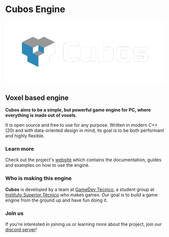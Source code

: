 # **Cubos** Engine

<p align="center">
  <a href="https://gamedevtecnico.github.io/cubos">
    <img src="docs/images/CubosLogoBig.png" alt="Cubos Engine logo">
  </a>
</p>

## Voxel based engine

**Cubos aims to be a simple, but powerful game engine for PC, where**
**everything is made out of voxels.**

It is open source and free to use for any purpose. Written in modern *C++* (20)
and with data-oriented design in mind, its goal is to be both performant and
highly flexible.

### Learn more

Check out the project's [website](https://gamedevtecnico.github.io/cubos) which
contains the documentation, guides and examples on how to use the engine.

### Who is making this engine

**Cubos** is developed by a team at
[GameDev Técnico](https://www.instagram.com/gamedevtecnico/), a student group
at [Instituto Superior Técnico](https://tecnico.ulisboa.pt/) who makes games.
Our goal is to build a game engine from the ground up and have fun doing it.

### Join us

If you're interested in joining us or learning more about the project, join our [discord server](https://discord.gg/WjTtcNTRqD)!
